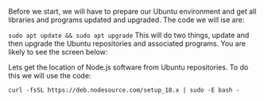 Before we start, we will have to prepare our Ubuntu  environment and get all libraries and programs updated and upgraded. The code we will ise are:

`sudo apt update && sudo apt upgrade`
This will do two things, update and then upgrade the Ubuntu repositories and associated programs.
You are likely to see the screen below:



Lets get the location of Node.js software from Ubuntu repositories.
To do this we will use the code:

`curl -fsSL https://deb.nodesource.com/setup_18.x | sudo -E bash -`
